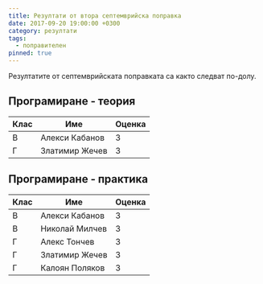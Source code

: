 ```yaml
---
title: Резултати от втора септемврийска поправка
date: 2017-09-20 19:00:00 +0300
category: резултати
tags:
  - поправителен
pinned: true
---
```

Резултатите от септемврийската поправката са както следват по-долу.


## Програмиране - теория

| Клас | Име               | Оценка |
|------|-------------------|--------|
| В    | Алекси Кабанов    | 3      |
| Г    | Златимир Жечев    | 3      |

## Програмиране - практика

| Клас | Име               | Оценка |
|------|-------------------|--------|
| В    | Алекси Кабанов    | 3      |
| В    | Николай Милчев    | 3      |
| Г    | Алекс Тончев      | 3      |
| Г    | Златимир Жечев    | 3      |
| Г    | Калоян Поляков    | 3      |
